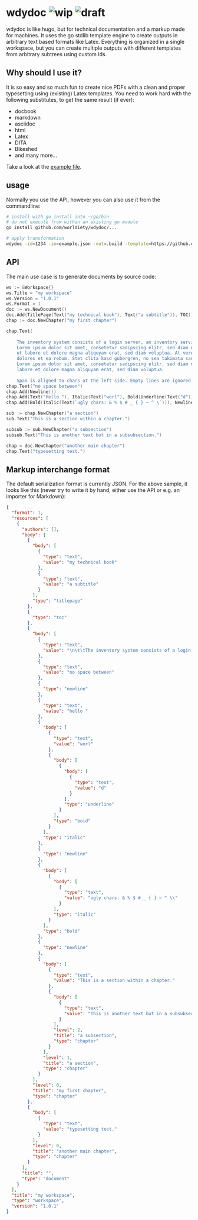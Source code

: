 # wdydoc ![wip](https://img.shields.io/badge/-work%20in%20progress-red) ![draft](https://img.shields.io/badge/-draft-red)
wdydoc is like hugo, but for technical documentation and a markup made for machines.
It uses the go stdlib template engine to create outputs in arbitrary text based formats
like Latex. Everything is organized in a single workspace, but you can create multiple
outputs with different templates from arbitrary subtrees using custom Ids.

## Why should I use it?
It is so easy and so much fun to create nice PDFs with a clean and proper typesetting using 
(existing) Latex templates. You need to work hard with the following 
substitutes, to get the same result (if ever):

* docbook
* markdown
* asciidoc
* html
* Latex
* DITA
* Bikeshed
* and many more...

Take a look at the [example file](example.pdf).

## usage
Normally you use the API, however you can also use it from the commandline:
```bash
# install with go install into ~/go/bin
# do not execute from within an existing go module
go install github.com/worldiety/wdydoc/...

# apply transformation
wdydoc -id=1234 -in=example.json -out=.build -template=https://github.com/worldiety/tmpl-doc-latex-book-01.git    
```

## API
The main use case is to generate documents by source code:

```go
ws := &Workspace{}
ws.Title = "my workspace"
ws.Version = "1.0.1"
ws.Format = 1
doc := ws.NewDocument()
doc.Add(TitlePage(Text("my technical book"), Text("a subtitle")), TOC())
chap := doc.NewChapter("my first chapter")

chap.Text(
    `
    The inventory system consists of a login server, an inventory service and a web application.
    Lorem ipsum dolor sit amet, consetetur sadipscing elitr, sed diam nonumy eirmod tempor invidunt 
    ut labore et dolore magna aliquyam erat, sed diam voluptua. At vero eos et accusam et justo duo 
    dolores et ea rebum. Stet clita kasd gubergren, no sea takimata sanctus est Lorem ipsum dolor sit amet. 
    Lorem ipsum dolor sit amet, consetetur sadipscing elitr, sed diam nonumy eirmod tempor invidunt ut 
    labore et dolore magna aliquyam erat, sed diam voluptua.
    
    Span is aligned to chars at the left side. Empty lines are ignored.`)
chap.Text("no space between")
chap.Add(Newline())
chap.Add(Text("hello "), Italic(Text("worl"), Bold(Underline(Text("d")))), Newline())
chap.Add(Bold(Italic(Text(`ugly chars: & % $ # _ { } ~ ^ \`))), Newline())

sub := chap.NewChapter("a section")
sub.Text("This is a section within a chapter.")

subsub := sub.NewChapter("a subsection")
subsub.Text("This is another text but in a subsubsection.")

chap = doc.NewChapter("another main chapter")
chap.Text("typesetting test.")
```


## Markup interchange format
The default serialization format is currently JSON. For the above sample, it looks like
this (never try to write it by hand, either use the API or e.g. an importer for Markdown):

```json
{
  "format": 1,
  "resources": [
    {
      "authors": [],
      "body": [
        {
          "body": [
            {
              "type": "text",
              "value": "my technical book"
            },
            {
              "type": "text",
              "value": "a subtitle"
            }
          ],
          "type": "titlepage"
        },
        {
          "type": "toc"
        },
        {
          "body": [
            {
              "type": "text",
              "value": "\n\t\tThe inventory system consists of a login server, an inventory service and a web application.\n\t\tLorem ipsum dolor sit amet, consetetur sadipscing elitr, sed diam nonumy eirmod tempor invidunt \n\t\tut labore et dolore magna aliquyam erat, sed diam voluptua. At vero eos et accusam et justo duo \n\t\tdolores et ea rebum. Stet clita kasd gubergren, no sea takimata sanctus est Lorem ipsum dolor sit amet. \n\t\tLorem ipsum dolor sit amet, consetetur sadipscing elitr, sed diam nonumy eirmod tempor invidunt ut \n\t\tlabore et dolore magna aliquyam erat, sed diam voluptua.\n\t\t\n\t\tSpan is aligned to chars at the left side. Empty lines are ignored."
            },
            {
              "type": "text",
              "value": "no space between"
            },
            {
              "type": "newline"
            },
            {
              "type": "text",
              "value": "hello "
            },
            {
              "body": [
                {
                  "type": "text",
                  "value": "worl"
                },
                {
                  "body": [
                    {
                      "body": [
                        {
                          "type": "text",
                          "value": "d"
                        }
                      ],
                      "type": "underline"
                    }
                  ],
                  "type": "bold"
                }
              ],
              "type": "italic"
            },
            {
              "type": "newline"
            },
            {
              "body": [
                {
                  "body": [
                    {
                      "type": "text",
                      "value": "ugly chars: & % $ # _ { } ~ ^ \\"
                    }
                  ],
                  "type": "italic"
                }
              ],
              "type": "bold"
            },
            {
              "type": "newline"
            },
            {
              "body": [
                {
                  "type": "text",
                  "value": "This is a section within a chapter."
                },
                {
                  "body": [
                    {
                      "type": "text",
                      "value": "This is another text but in a subsubsection."
                    }
                  ],
                  "level": 2,
                  "title": "a subsection",
                  "type": "chapter"
                }
              ],
              "level": 1,
              "title": "a section",
              "type": "chapter"
            }
          ],
          "level": 0,
          "title": "my first chapter",
          "type": "chapter"
        },
        {
          "body": [
            {
              "type": "text",
              "value": "typesetting test."
            }
          ],
          "level": 0,
          "title": "another main chapter",
          "type": "chapter"
        }
      ],
      "title": "",
      "type": "document"
    }
  ],
  "title": "my workspace",
  "type": "workspace",
  "version": "1.0.1"
}
```